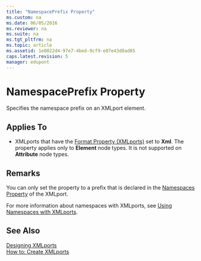 ```yaml
---
title: "NamespacePrefix Property"
ms.custom: na
ms.date: 06/05/2016
ms.reviewer: na
ms.suite: na
ms.tgt_pltfrm: na
ms.topic: article
ms.assetid: 1e0022d4-97e7-4bed-9cf9-e07e43d8ad85
caps.latest.revision: 5
manager: edupont
---
```

# NamespacePrefix Property
Specifies the namespace prefix on an XMLport element.  
  
## Applies To  
  
-   XMLports that have the [Format Property \(XMLports\)](../dynamics-nav/Format-Property--XMLports-.md) set to **Xml**. The property applies only to **Element** node types. It is not supported on **Attribute** node types.  
  
## Remarks  
 You can only set the property to a prefix that is declared in the [Namespaces Property](../dynamics-nav/Namespaces-Property.md) of the XMLport.  
  
 For more information about namespaces with XMLports, see [Using Namespaces with XMLports](../dynamics-nav/Using-Namespaces-with-XMLports.md).  
  
## See Also  
 [Designing XMLports](../dynamics-nav/Designing-XMLports.md)   
 [How to: Create XMLports](../Topic/How%20to:%20Create%20XMLports.md)